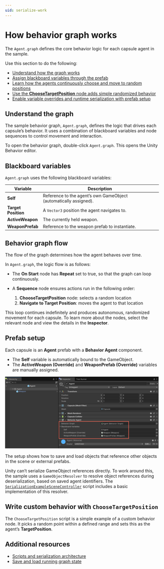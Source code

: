```yaml
---
uid: serialize-work
---
```


# How behavior graph works 

The `Agent.graph` defines the core behavior logic for each capsule agent in the sample. 

Use this section to do the following:

* [Understand how the graph works](#understand-the-graph)
* [Assign blackboard variables through the prefab](#blackboard-variables)
* [Learn how the agents continuously choose and move to random positions](#behavior-graph-flow)
* [Use the **ChooseTargetPosition** node adds simple randomized behavior](#write-custom-behavior-with-choosetargetposition)
* [Enable variable overrides and runtime serialization with prefab setup](#prefab-setup)

## Understand the graph

The sample behavior graph, `Agent.graph`, defines the logic that drives each capsule’s behavior. It uses a combination of blackboard variables and node sequences to control movement and interaction.

To open the behavior graph, double-click `Agent.graph`. This opens the Unity Behavior editor.

## Blackboard variables

`Agent.graph` uses the following blackboard variables:

| Variable | Description |
| -------- | ----------- |
| **Self** | Reference to the agent’s own GameObject (automatically assigned). | 
| **Target Position** | A `Vector3` position the agent navigates to. |
| **ActiveWeapon** | The currently held weapon. |
| **WeaponPrefab** | Reference to the weapon prefab to instantiate. |

## Behavior graph flow

The flow of the graph determines how the agent behaves over time. 

In `Agent.graph`, the logic flow is as follows:

* The **On Start** node has **Repeat** set to true, so that the graph can loop continuously.
* A **Sequence** node ensures actions run in the following order:

   1. **ChooseTargetPosition** node: selects a random location
   2. **Navigate to Target Position**: moves the agent to that location

This loop continues indefinitely and produces autonomous, randomized movement for each capsule. To learn more about the nodes, select the relevant node and view the details in the **Inspector**.

## Prefab setup

Each capsule is an **Agent** prefab with a **Behavior Agent** component.

* The **Self** variable is automatically bound to the GameObject.
* The **ActiveWeapon (Override)** and **WeaponPrefab (Override)** variables are manually assigned.

![Inspector window with a list of Blackboard variables](Images/prefab.png)

The setup shows how to save and load objects that reference other objects in the scene or external prefabs.

Unity can’t serialize GameObject references directly. To work around this, the sample uses a `GameObjectResolver` to resolve object references during deserialization, based on saved agent identifiers. The [`SerializationExampleSceneController`](#scene-and-script-breakdown) script includes a basic implementation of this resolver.

## Write custom behavior with `ChooseTargetPosition`

The `ChooseTargetPosition` script is a simple example of a custom behavior node. It picks a random point within a defined range and sets this as the agent’s **TargetPosition**.

## Additional resources

* [Scripts and serialization architecture](xref:serialize-scripts)
* [Save and load running graph state](xref:serial)